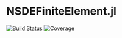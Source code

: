 # NSDEFiniteElement.jl

[![Build Status](https://img.shields.io/github/workflow/status/giancarloantonucci/NSDEFiniteElement.jl/CI)](https://github.com/giancarloantonucci/NSDEFiniteElement.jl/actions) [![Coverage](https://img.shields.io/codecov/c/github/giancarloantonucci/NSDEFiniteElement.jl?label=coverage)](https://codecov.io/gh/giancarloantonucci/NSDEFiniteElement.jl)

